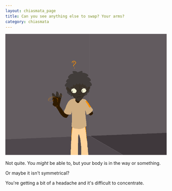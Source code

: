 ```yaml
---
layout: chiasmata_page
title: Can you see anything else to swap? Your arms?
category: chiasmata
---
```


![117](/chiasmata/images/narrative/116.png)

Not quite. You *might* be able to, but your body is in the way or something.

Or maybe it isn't symmetrical?

You're getting a bit of a headache and it's difficult to concentrate.